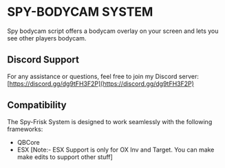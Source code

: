 # SPY-BODYCAM SYSTEM
Spy bodycam script offers a bodycam overlay on your screen and lets you see other players bodycam.

## Discord Support
For any assistance or questions, feel free to join my Discord server: [https://discord.gg/dg9tFH3F2P](https://discord.gg/dg9tFH3F2P)

## Compatibility
The Spy-Frisk System is designed to work seamlessly with the following frameworks:
- QBCore
- ESX [Note:- ESX Support is only for OX Inv and Target. You can make make edits to support other stuff]

